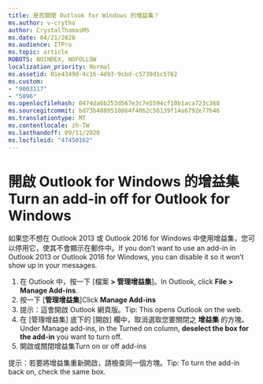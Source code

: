 ```yaml
---
title: 是否關閉 Outlook for Windows 的增益集？
ms.author: v-crytho
author: CrystalThomasMS
ms.date: 04/21/2020
ms.audience: ITPro
ms.topic: article
ROBOTS: NOINDEX, NOFOLLOW
localization_priority: Normal
ms.assetid: 01e4349d-4c16-4d93-9cbd-c5739d1c5762
ms.custom:
- "9003117"
- "5896"
ms.openlocfilehash: 0474da6b253d567e3c7e5594cf10b1aca723c368
ms.sourcegitcommit: bd73b4889510864f4062c56139f14a6792e77b46
ms.translationtype: MT
ms.contentlocale: zh-TW
ms.lasthandoff: 09/11/2020
ms.locfileid: "47450162"
---
```

# <a name="turn-an-add-in-off-for-outlook-for-windows"></a><span data-ttu-id="fa5b6-102">開啟 Outlook for Windows 的增益集</span><span class="sxs-lookup"><span data-stu-id="fa5b6-102">Turn an add-in off for Outlook for Windows</span></span>

<span data-ttu-id="fa5b6-103">如果您不想在 Outlook 2013 或 Outlook 2016 for Windows 中使用增益集，您可以停用它，使其不會顯示在郵件中。</span><span class="sxs-lookup"><span data-stu-id="fa5b6-103">If you don’t want to use an add-in in Outlook 2013 or Outlook 2016 for Windows, you can disable it so it won’t show up in your messages.</span></span>  

1. <span data-ttu-id="fa5b6-104">在 Outlook 中，按一下 [檔案 **> 管理增益集**]。</span><span class="sxs-lookup"><span data-stu-id="fa5b6-104">In Outlook, click **File > Manage Add-ins**.</span></span>
2. <span data-ttu-id="fa5b6-105">按一下 [**管理增益集**]</span><span class="sxs-lookup"><span data-stu-id="fa5b6-105">Click  **Manage Add-ins**</span></span>
3. <span data-ttu-id="fa5b6-106">提示：這會開啟 Outlook 網頁版。</span><span class="sxs-lookup"><span data-stu-id="fa5b6-106">Tip: This opens Outlook on the web.</span></span>
4. <span data-ttu-id="fa5b6-107">在 [管理增益集] 底下的 [開啟] 欄中，取消選取您要關閉之 **增益集**  的方塊。</span><span class="sxs-lookup"><span data-stu-id="fa5b6-107">Under Manage add-ins, in the Turned on column, **deselect the box for the add-in**  you want to turn off.</span></span>
5. <span data-ttu-id="fa5b6-108">開啟或關閉增益集</span><span class="sxs-lookup"><span data-stu-id="fa5b6-108">Turn on or off add-ins</span></span>

<span data-ttu-id="fa5b6-109">提示：若要將增益集重新開啟，請檢查同一個方塊。</span><span class="sxs-lookup"><span data-stu-id="fa5b6-109">Tip: To turn the add-in back on, check the same box.</span></span>
